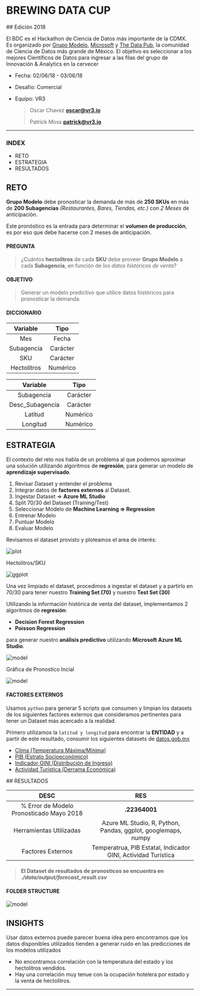 # BREWING DATA CUP
## Edición 2018

El BDC es el Hackathon de Ciencia de Datos más importante de la CDMX. Es organizado por [Grupo Modelo](https://en.wikipedia.org/wiki/Grupo_Modelo), [Microsoft](https://www.microsoft.com) y [The Data Pub](https://facebook.com/thedatapub), la comunidad de Ciencia de Datos más grande de México. El objetivo es seleccionar a los mejores Científicos de Datos para ingresar a las filas del grupo de Innovación & Analytics en la cervecer

- Fecha: 02/06/18 - 03/06/18
- Desafío: Comercial
- Equipo: VR3

	> Oscar Chavez **<oscar@vr3.io>**
	> 
	> Patrick Moss **<patrick@vr3.io>**

---

### INDEX

- RETO
- ESTRATEGIA
- RESULTADOS

## RETO

**Grupo Modelo** debe pronosticar la demanda 
de más de **250 SKUs** en más de **200 Subagencias** *(Restaurantes, Bares, Tiendas, etc.)* con *2 Meses* de anticipación.

Este pronóstico es la entrada para determinar el **volumen de producción**, es por eso que debe hacerse con 2 meses de anticipación.

#### PREGUNTA

> ¿Cuántos **hectolitros** de cada **SKU** debe proveer **Grupo Modelo** a cada **Subagencia**, en función de los *datos históricos de venta*?

#### OBJETIVO

> Generar un modelo predictivo que utilice datos históricos para pronosticar la demanda.

#### DICCIONARIO

| Variable | Tipo |
|:-:|:-:|
| Mes | Fecha |
| Subagencia | Carácter |
| SKU | Carácter |
| Hectolitros | Numérico |

| Variable | Tipo |
|:-:|:-:|
| Subagencia | Carácter |
| Desc_Subagencia | Carácter |
| Latitud | Numérico |
| Longitud | Numérico |

## ESTRATEGIA

El contexto del reto nos habla de un problema al que podemos aproximar una solución utilizando algoritmos de **regresión**, para generar un modelo de **aprendizaje supervisado**.

1. Revisar Dataset y entender el problema
2. Integrar datos de **factores externos** al Dataset.
2. Ingestar Dataset => **Azure ML Studio**
3. Split 70/30 del Dataset (Training/Test)
4. Seleccionar Modelo de **Machine Learning => Regression**
5. Entrenar Modelo
6. Puntuar Modelo
7. Evaluar Modelo

Revisamos el dataset provisto y ploteamos el area de interés:

![plot](https://static.vr3.io/vr3/img/projects/dbc/plot.jpg)

Hectolitros/SKU

![ggplot](https://static.vr3.io/vr3/img/projects/dbc/skuplot.jpg)

Una vez limpiado el dataset, procedimos a ingestar el dataset y a partirlo en 70/30 para tener nuestro **Training Set (70)** y nuestro **Test Set (30)**

Utilizando la información histórica de venta del dataset, implementamos 2 algoritmos de **regresión**:

- **Decision Forest Regression**
- **Poisson Regression**

para generar nuestro **análisis predictivo** utilizando **Microsoft Azure ML Studio**.

![model](https://static.vr3.io/vr3/img/projects/dbc/model.png)


Gráfica de Pronostico Incial

![model](https://static.vr3.io/vr3/img/projects/dbc/histogram.jpg) 


#### FACTORES EXTERNOS

Usamos `python` para generar 5 scripts que consumen y limpian los datasets de los siguientes factores externos que consideramos pertinentes para tener un Dataset más acercado a la realidad.

Primero utilizamos la `latitud y longitud` para encontrar la **ENTIDAD** y a partir de este resultado, consumir los siguientes datasets de [datos.gob.mx](datos.gob.mx
)

- [Clima (Temperatura Máxima/Mínima)](https://datos.gob.mx/busca/dataset/temperatura-maxima-excel)
- [PIB (Estrato Socioeconómico)](https://datos.gob.mx/busca/dataset/el-pib-y-variables-demograficas-entidades)
- [Indicador GINI (Distribución de Ingreso)](https://datos.gob.mx/busca/dataset/valor-del-coeficiente-de-desigualdad-gini-nacional-y-por-entidad-federativa-2010-2012) 
- [Actividad Turística (Derrama Económica)](https://datos.gob.mx/busca/dataset/actividad-hotelera-por-entidad-federativa-ocupacion-y-llegada-de-turistas)


## RESULTADOS

| DESC  | RES |
|:-:|:-:|
| % Error de Modelo Pronosticado Mayo 2018  | **.22364001** | 
| Herramientas Utilizadas  |  Azure ML Studio, R, Python, Pandas, ggplot, googlemaps, numpy |
| Factores Externos | Temperatrua, PIB Estatal, Indicador GINI, Actividad Turística


> #### El **Dataset** de resultados de pronosticos se encuentra en *./data/output/forecast_result.csv*

#### FOLDER STRUCTURE

![model](https://static.vr3.io/vr3/img/projects/dbc/tree.png)

## INSIGHTS

Usar datos externos puede parecer buena idea pero encontramos que los datos disponibles utilizados tienden a generar ruido en las predicciones de los modelos utilizados

- No encontramos correlación con la temperatura del estado y los hectolitros vendidos.
- Hay una correlación muy tenue con la ocupación hotelera por estado y la venta de hectolitros.

---
